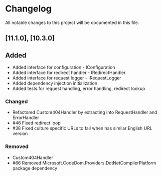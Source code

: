# Changelog

All notable changes to this project will be documented in this file.

## [11.1.0], [10.3.0]

## Added
- Added interface for configuration - IConfiguration
- Added interface for redirect handler - IRedirectHandler
- Added interface for request logger - IRequestLogger
- Added dependency injection initialization
- Added tests for request handling, error handling, redirect lookup

### Changed
- Refactored Custom404Handler by extracting into RequestHandler and ErrorHandler
- #46 Fixed redirect loop
- #38 Fixed culture specific URLs to fail when has similar English URL version

### Removed
- Custom404Handler
- #66 Removed Microsoft.CodeDom.Providers.DotNetCompilerPlatform package dependency
